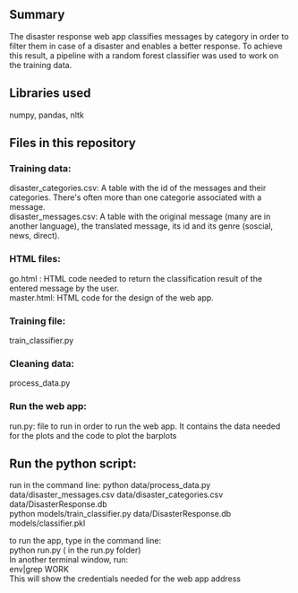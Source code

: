 ## Summary
The  disaster  response web app classifies messages by category in order to filter them in case of a disaster and enables a better response. To achieve this result, a pipeline with a random forest classifier was used to work on the training data. 

## Libraries used
numpy, pandas, nltk
## Files in this repository
### Training data:
disaster_categories.csv: A table with the id of the messages and their categories. There's often more than one categorie associated with a message.  
disaster_messages.csv: A table with the original message (many are in another language), the translated message, its id  and its  genre (soscial, news, direct).
### HTML files:
go.html : HTML code needed to return the classification result of the entered message by the user.  
master.html: HTML code for the design of the web app.
### Training file: 
train_classifier.py
### Cleaning data:
process_data.py
### Run the  web app:
run.py: file to run in order to run the web app. It contains the data needed for the plots and the code to plot the barplots  
## Run the python script:
run in the command line:
python data/process_data.py data/disaster_messages.csv data/disaster_categories.csv data/DisasterResponse.db  
python models/train_classifier.py  data/DisasterResponse.db models/classifier.pkl

to run the app, type in  the command line:  
python run.py ( in the run.py folder)  
In another terminal window, run:  
env|grep WORK  
This will show the credentials needed for the web app address  
